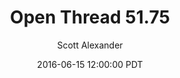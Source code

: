 ---
layout: podcast
title: "Open Thread 51.75"
author: Scott Alexander
description: https://slatestarcodex.com/2016/06/15/open-thread-51-75/
date: 2016-06-15 12:00:00 PDT
length: 59141
duration: 15
guid: open-thread-51-75
---